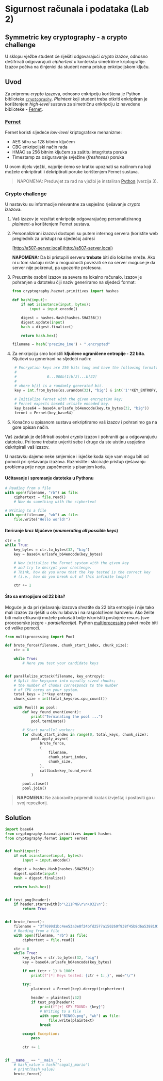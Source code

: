 # **Sigurnost računala i podataka (Lab 2)**

## Symmetric key cryptography - a crypto challenge

U sklopu vježbe student će riješiti odgovarajući _crypto_ izazov, odnosno dešifrirati odgovarajući _ciphertext_ u kontekstu simetrične kriptografije. Izazov počiva na činjenici da student nema pristup enkripcijskom ključu.

## Uvod

Za pripremu _crypto_ izazova, odnosno enkripciju korištena je Python biblioteka [`cryptography`](https://cryptography.io/en/latest/). _Plaintext_ koji student treba otkriti enkriptiran je korištenjem _high-level_ sustava za simetričnu enkripciju iz navedene biblioteke - [Fernet](https://cryptography.io/en/latest/fernet/).

### [Fernet](https://github.com/fernet/spec/blob/master/Spec.md)

Fernet koristi sljedeće _low-level_ kriptografske mehanizme: 

* AES šifru sa 128 bitnim ključem 
* CBC enkripcijski način rada 
* HMAC sa 256 bitnim ključem za zaštitu integriteta poruka
* Timestamp za osiguravanje svježine (_freshness_) poruka

U ovom dijelu vježbi, najprije ćemo se kratko upoznati sa načinom na koji možete enkriptirati i dekriptirati poruke korištenjem Fernet sustava.

> NAPOMENA: Preduvjet za rad na vježbi je instaliran [Python](https://www.python.org/) (verzija 3).

### Crypto challenge

U nastavku su informacije relevantne za uspješno rješavanje _crypto_ izazova.

1. Vaš izazov je rezultat enkripcije odgovarajućeg personaliziranog _plaintext_-a korištenjem Fernet sustava.

2. Personalizirani izazovi dostupni su putem internog servera (koristite web preglednik za pristup) na sljedećoj adresi 

    [http://a507-server.local](http://a507-server.local)

    **NAPOMENA:** Da bi pristupili serveru **trebate** biti dio lokalne mreže. Ako ni u tom slučaju niste u mogućnosti povezati se na server moguće je da server nije pokrenut, pa upozorite profesora.

3. Preuzmite osobni izazov sa severa na lokalno računalo. Izazov je pohranjen u datoteku čiji naziv generiramo na sljedeći format:

    ```python
    from cryptography.hazmat.primitives import hashes

    def hash(input):
        if not isinstance(input, bytes):
            input = input.encode()

        digest = hashes.Hash(hashes.SHA256())
        digest.update(input)
        hash = digest.finalize()

        return hash.hex()

    filename = hash('prezime_ime') + ".encrypted"
    ```

4. Za enkripciju smo koristili **ključeve ograničene entropije - 22 bita**. Ključevi su generirani na sljedeći način:

   ```python
    # Encryption keys are 256 bits long and have the following format:
    #           
    #              0...000b[1]b[2]...b[22] 
    #
    # where b[i] is a randomly generated bit.
    key = int.from_bytes(os.urandom(32), "big") & int('1'*KEY_ENTROPY, 2)
    
    # Initialize Fernet with the given encryption key;
    # Fernet expects base64 urlsafe encoded key.
    key_base64 = base64.urlsafe_b64encode(key.to_bytes(32, "big"))
    fernet = Fernet(key_base64) 
   ```

5. Konačno u opisanom sustavu enkriptiramo vaš izazov i pohranimo ga na gore opisan način.

Vaš zadatak je dešifrirati osobni _crypto_ izazov i pohraniti ga u odgovarajuću datoteku. Pri tome trebate uvjeriti sebe i druge da ste uistinu uspješno dekritpirali vaš izazov.

U nastavku dajemo neke smjernice i isječke koda koje vam mogu biti od pomoći pri rješavanju izazova. Razmislite i skicirajte pristup rješavanju problema prije nego započmente s pisanjem koda.

#### Učitavanje i spremanje datoteka u Pythonu

```python
# Reading from a file
with open(filename, "rb") as file:
    ciphertext = file.read()
    # Now do something with the ciphertext
```

```python
# Writing to a file
with open(filename, "wb") as file:
    file.write("Hello world!")
```

#### Iteriranje kroz ključeve (_enumerating all possible keys_)

```python
ctr = 0
while True:
    key_bytes = ctr.to_bytes(32, "big")
    key = base64.urlsafe_b64encode(key_bytes)

    # Now initialize the Fernet system with the given key
    # and try to decrypt your challenge.
    # Think, how do you know that the key tested is the correct key
    # (i.e., how do you break out of this infinite loop)?

    ctr += 1
```

#### Što sa entropijom od 22 bita?

Moguće je da pri rješavanju izazova shvatite da 22 bita entropije i nije tako mali izazov za rješiti u okviru labova i na raspoloživom hardveru. Ako želite biti malo efikasniji možete pokušati bolje iskoristiti postojeće resurs (sve procesorske jezgre - _paralelizacija_). Python [multiprocessing](https://docs.python.org/3/library/multiprocessing.html) paket može biti od velike pomoći.

```python
from multiprocessing import Pool

def brute_force(filename, chunk_start_index, chunk_size):
    ctr = 0

    while True:
        # Here you test your candidate keys


def parallelize_attack(filename, key_entropy):
    # Split the keyspace into equally sized chunks;
    # the number of chunks corresponds to the number 
    # of CPU cores on your system.
    total_keys = 2**key_entropy
    chunk_size = int(total_keys/os.cpu_count())

    with Pool() as pool:
        def key_found_event(event):
            print("Terminating the pool ...")
            pool.terminate()

        # Start parallel workers
        for chunk_start_index in range(0, total_keys, chunk_size):
            pool.apply_async(
                brute_force,
                (
                    filename,
                    chunk_start_index,
                    chunk_size,
                ),
                callback=key_found_event
            )

        pool.close()
        pool.join()
```

> **NAPOMENA:** Ne zaboravite pripremiti kratak izvještaj i postaviti ga u svoj repozitorij.


## Solution



```python
import base64
from cryptography.hazmat.primitives import hashes
from cryptography.fernet import Fernet


def hash(input):
    if not isinstance(input, bytes):
        input = input.encode()

    digest = hashes.Hash(hashes.SHA256())
    digest.update(input)
    hash = digest.finalize()

    return hash.hex()


def test_png(header):
    if header.startswith(b"\211PNG\r\n\032\n"):
        return True


def brute_force():
    filename = "3f7699d1bc4ee53a3e8f24bfd2577a150260f938f45b8d6a538819129263bd13.encrypted"
    # Reading from a file
    with open(filename, "rb") as file:
        ciphertext = file.read()

    ctr = 0
    while True:
        key_bytes = ctr.to_bytes(32, "big")
        key = base64.urlsafe_b64encode(key_bytes)

        if not (ctr + 1) % 1000:
            print(f"[*] Keys tested: {ctr + 1:,}", end="\r")

        try:    
            plaintext = Fernet(key).decrypt(ciphertext)
            
            header = plaintext[:32]
            if test_png(header):
                print(f"[+] KEY FOUND: {key}")
                # Writing to a file
                with open("BINGO.png", "wb") as file:
                    file.write(plaintext)         
                break

        except Exception:
            pass
            
        ctr += 1


if __name__ == "__main__":
    # hash_value = hash("cagalj_mario")
    # print(hash_value)
    brute_force()
```

